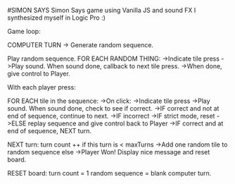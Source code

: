 #SIMON SAYS
Simon Says game using Vanilla JS and sound FX I synthesized myself in Logic Pro :)

Game loop:

COMPUTER TURN -> Generate random sequence.

Play random sequence.
FOR EACH RANDOM THING:
  ->Indicate tile press
  ->Play sound. When sound done, callback to next tile press.
->When done, give control to Player.

With each player press:

FOR EACH tile in the sequence:
  ->On click:
    ->Indicate tile press
    ->Play sound. When sound done, check to see if correct.
    ->IF correct and not at end of sequence, continue to next.
    ->IF incorrect
      ->IF strict mode, reset
      ->ELSE replay sequence and give control back to Player
    ->IF correct and at end of sequence, NEXT turn.

NEXT turn:
  turn count ++
  if this turn is < maxTurns
    ->Add one random tile to random sequence
  else
    ->Player Won! Display nice message and reset board.

RESET board:
  turn count = 1
  random sequence = blank
  computer turn.

